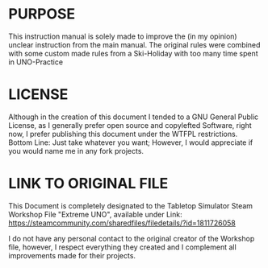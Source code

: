 PURPOSE
=======
This instruction manual is solely made to improve the (in my opinion) unclear instruction from the main manual. The original rules were combined with some custom made rules from a Ski-Holiday with too many time spent in UNO-Practice

LICENSE
=======
Although in the creation of this document I tended to a GNU General Public License, as I generally prefer open source and copylefted Software, right now, I prefer publishing this document under the WTFPL restrictions. 
Bottom Line: Just take whatever you want; However, I would appreciate if you would name me in any fork projects.

LINK TO ORIGINAL FILE
=====================
This Document is completely designated to the Tabletop Simulator Steam Workshop File "Extreme UNO", available under Link: https://steamcommunity.com/sharedfiles/filedetails/?id=1811726058

I do not have any personal contact to the original creator of the Workshop file, however, I respect everything they created and I complement all improvements made for their projects.

